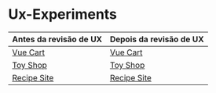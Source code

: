 # Ux-Experiments

|Antes da revisão de  UX   |Depois da revisão de UX  |
|---|---|
|[Vue Cart](https://crisgon.github.io/vue-cart/dist/) | [Vue Cart](https://crisgon.github.io/Ux-Experiments/vue-cart/dist/#/)  |
|[Toy Shop](https://crisgon.github.io/30Days30Sites/shop/index.html) | [Toy Shop](https://crisgon.github.io/Ux-Experiments/shop/)  |
|[Recipe Site](https://crisgon.github.io/30Days30Sites/recipe/index.html) | [Recipe Site](https://crisgon.github.io/Ux-Experiments/recipe/)  |
